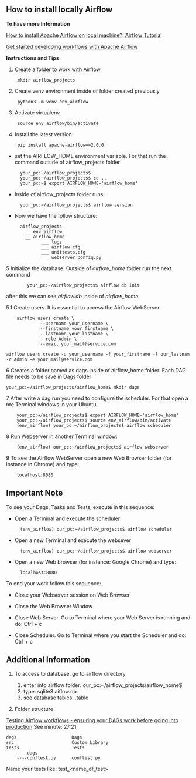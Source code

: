## How to install locally Airflow

**To have more Information**

[How to install Apache Airflow on local machine?: Airflow Tutorial](https://www.youtube.com/watch?v=lKL7DMIfMyc&list=PL5_c35Deekdm6N1OBHdQm7JZECTdm7zl-&index=5&ab_channel=Qubole)

[Get started developing workflows with Apache Airflow](https://michal.karzynski.pl/blog/2017/03/19/developing-workflows-with-apache-airflow/)


**Instructions and Tips**
1. Create a folder to work with Airflow

		mkdir airflow_projects

2. Create venv environment inside of folder created previously

		python3 -m venv env_airflow

3. Activate virtualenv

		source env_airflow/bin/activate

4. Install the latest version

		pip install apache-airflow==2.0.0

- set the AIRFLOW_HOME environment variable. For that run the command outside of
airflow_projects folder

        your_pc:~/airflow_projects$
        your_pc:~/airflow_projects$ cd ..
        your_pc:~$ export AIRFLOW_HOME='airflow_home'

- inside of airflow_projects folder runs:

		your_pc:~/airflow_projects$ airflow version

- Now we have the follow structure:

		airflow_projects
		  __ env_airflow
		  __ airflow_home
				___ logs
				___ airflow.cfg
				___ unittests.cfg
				___ webserver_config.py


5 Initialize the database. Outside of *airflow_home* folder run the next command

			your_pc:~/airflow_projects$ airflow db init

after this we can see *airflow.db* inside of *airflow_home*

5.1 Create users. It is essential to access the Airflow WebServer 

		airflow users create \
		         --username your_username \
		         --firstname your_firstname \
		         --lastname your_lastname \
		         --role Admin \
		         --email your_mail@service.com

	airflow users create -u your_username -f your_firstname -l our_lastnam -r Admin -e your_mail@service.com		

6 Creates a folder named as dags inside of airflow_home folder. 
Each DAG file needs to be save in Dags folder

    your_pc:~/airflow_projects/airflow_home$ mkdir dags


7 After write a dag run you need to configure the scheduler. For that open a nre Terminal windows in your Ubuntu.
  
		your_pc:~/airflow_projects$ export AIRFLOW_HOME='airflow_home'
		your_pc:~/airflow_projects$ source env_airflow/bin/activate
		(env_airflow) your_pc:~/airflow_projects$ airflow scheduler

8 Run Webserver in another Terminal window:

        (env_airflow) our_pc:~/airflow_projects$ airflow webserver

9 To see the Airflow WebServer open a new Web Browser folder (for instance in Chrome) and type:

        localhost:8080 

## Important Note

To see your Dags, Tasks and Tests, execute in this sequence:

- Open a Terminal and execute the scheduler
        
        (env_airflow) our_pc:~/airflow_projects$ airflow scheduler
        
- Open a new Terminal and execute the websever
        
        (env_airflow) our_pc:~/airflow_projects$ airflow webserver

- Open a new Web browser (for instance: Google Chrome) and type:

        localhost:8080
        
To end your work follow this sequence:

- Close your Webserver session on Web Browser

- Close the Web Browser Window

- Close Web Server. Go to Terminal where your Web Server is running and do: Ctrl + c

- Close Scheduler. Go to Terminal where you start the Scheduler and do: Ctrl + c

## Additional Information

1. To access to database. go to airflow directory

	1. enter into airflow folder:  our_pc:~/airflow_projects/airflow_home$
	2. type: sqlite3 aiflow.db
	3. see database tables: .table

2. Folder structure

[Testing Airflow workflows - ensuring your DAGs work before going into production](https://www.youtube.com/watch?v=ANJnYbLwLjE&ab_channel=ApacheAirflow)
See minute: 27:21

    dags                     Dags
    src                      Custom Library
    tests                    Tests
        ----dags
        ----conftest.py      conftest.py

Name your tests like: test_<name_of_test>
